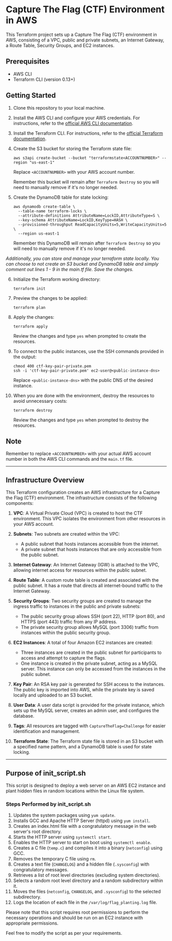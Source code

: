 # Capture The Flag (CTF) Environment in AWS

This Terraform project sets up a Capture The Flag (CTF) environment in AWS, consisting of a VPC, public and private subnets, an Internet Gateway, a Route Table, Security Groups, and EC2 instances.

## Prerequisites

- AWS CLI
- Terraform CLI (version 0.13+)

## Getting Started

1. Clone this repository to your local machine.

2. Install the AWS CLI and configure your AWS credentials. For instructions, refer to the [official AWS CLI documentation](https://docs.aws.amazon.com/cli/latest/userguide/cli-chap-install.html).

3. Install the Terraform CLI. For instructions, refer to the [official Terraform documentation](https://learn.hashicorp.com/tutorials/terraform/install-cli).

4. Create the S3 bucket for storing the Terraform state file:

   ```shell
   aws s3api create-bucket --bucket "terraformstate<ACCOUNTNUMBER>" --region "us-east-1"
   ```

   Replace `<ACCOUNTNUMBER>` with your AWS account number.

   Remember this bucket will remain after `Terraform Destroy` so you will need to manually remove if it's no longer needed.

5. Create the DynamoDB table for state locking:

   ```shell
   aws dynamodb create-table \
     --table-name terraform-locks \
     --attribute-definitions AttributeName=LockID,AttributeType=S \
     --key-schema AttributeName=LockID,KeyType=HASH \
     --provisioned-throughput ReadCapacityUnits=5,WriteCapacityUnits=5 \
     --region us-east-1
   ```

   Remember this DynamoDB will remain after `Terraform Destroy` so you will need to manually remove if it's no longer needed.

*Additionally, you can store and manage your terraform state locally. You can choose to not create an S3 bucket and DynamoDB table and simply comment out lines 1 - 9 in the main.tf file. Save the changes.*

6. Initialize the Terraform working directory:

   ```hcl
   terraform init
   ```

7. Preview the changes to be applied:

   ```hcl
   terraform plan
   ```

8. Apply the changes:

   ```hcl
   terraform apply
   ```

   Review the changes and type `yes` when prompted to create the resources.

9. To connect to the public instances, use the SSH commands provided in the output:

   ```shell
   chmod 400 ctf-key-pair-private.pem
   ssh -i 'ctf-key-pair-private.pem' ec2-user@<public-instance-dns>
   ```

   Replace `<public-instance-dns>` with the public DNS of the desired instance.

10. When you are done with the environment, destroy the resources to avoid unnecessary costs:

    ``` shell
    terraform destroy
    ```

    Review the changes and type `yes` when prompted to destroy the resources.

## Note

Remember to replace `<ACCOUNTNUMBER>` with your actual AWS account number in both the AWS CLI commands and the `main.tf` file.

------

## Infrastructure Overview

This Terraform configuration creates an AWS infrastructure for a Capture the Flag (CTF) environment. The infrastructure consists of the following components:

1. **VPC**: A Virtual Private Cloud (VPC) is created to host the CTF environment. This VPC isolates the environment from other resources in your AWS account.

2. **Subnets**: Two subnets are created within the VPC:
   - A public subnet that hosts instances accessible from the internet.
   - A private subnet that hosts instances that are only accessible from the public subnet.

3. **Internet Gateway**: An Internet Gateway (IGW) is attached to the VPC, allowing internet access for resources within the public subnet.

4. **Route Table**: A custom route table is created and associated with the public subnet. It has a route that directs all internet-bound traffic to the Internet Gateway.

5. **Security Groups**: Two security groups are created to manage the ingress traffic to instances in the public and private subnets:
   - The public security group allows SSH (port 22), HTTP (port 80), and HTTPS (port 443) traffic from any IP address.
   - The private security group allows MySQL (port 3306) traffic from instances within the public security group.

6. **EC2 Instances**: A total of four Amazon EC2 instances are created:
   - Three instances are created in the public subnet for participants to access and attempt to capture the flags.
   - One instance is created in the private subnet, acting as a MySQL server. This instance can only be accessed from the instances in the public subnet.

7. **Key Pair**: An RSA key pair is generated for SSH access to the instances. The public key is imported into AWS, while the private key is saved locally and uploaded to an S3 bucket.

8. **User Data**: A user data script is provided for the private instance, which sets up the MySQL server, creates an admin user, and configures the database.

9. **Tags**: All resources are tagged with `CaptureTheFlag=Challenge` for easier identification and management.

10. **Terraform State**: The Terraform state file is stored in an S3 bucket with a specified name pattern, and a DynamoDB table is used for state locking.

------

## Purpose of init_script.sh

This script is designed to deploy a web server on an AWS EC2 instance and plant hidden files in random locations within the Linux file system.

### Steps Performed by init_script.sh

1. Updates the system packages using `yum update`.
2. Installs GCC and Apache HTTP Server (httpd) using `yum install`.
3. Creates an index.html file with a congratulatory message in the web server's root directory.
4. Starts the HTTP server using `systemctl start`.
5. Enables the HTTP server to start on boot using `systemctl enable`.
6. Creates a C file (`temp.c`) and compiles it into a binary (`netconfig`) using GCC.
7. Removes the temporary C file using `rm`.
8. Creates a text file (`CHANGELOG`) and a hidden file (`.sysconfig`) with congratulatory messages.
9. Retrieves a list of root level directories (excluding system directories).
10. Selects a random root level directory and a random subdirectory within it.
11. Moves the files (`netconfig`, `CHANGELOG`, and `.sysconfig`) to the selected subdirectory.
12. Logs the location of each file in the `/var/log/flag_planting.log` file.

Please note that this script requires root permissions to perform the necessary operations and should be run on an EC2 instance with appropriate permissions.

Feel free to modify the script as per your requirements.
